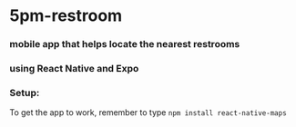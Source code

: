 # 5pm-restroom
### mobile app that helps locate the nearest restrooms
### using React Native and Expo

### Setup:
To get the app to work, remember to type 
`npm install react-native-maps`

